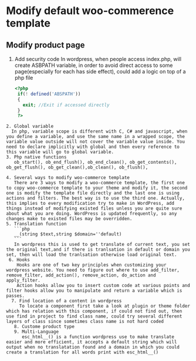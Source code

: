 # Modify default woo-commerence template
## Modify product page
   1. Add security code
      In wordpress, when people access index.php, will create ASBPATH variable, in order to avoid direct access to some page(especially for each has side effect), could add a logic on top of a php file
      ```php
      <?php
       if(! defined('ABSPATH'))
       {
         exit; //Exit if accessed directly
       }
       ?>
      ```
    2. Global variable
      In php, variable scope is different with C, C# and javascript, when you define a variable, and use the same name in a wrapped scope, the variable value outside will not cover the variable value inside. You need to declare implicitly with global and then every reference to this variable will go to global variable.
    3. Php native functions
       ob_start(), ob_end_flush(), ob_end_clean(), ob_get_contents(), ob_get_flush(), ob_get_clean(),ob_clean(), ob_flush(),  

    4. Several ways to modify woo-commerce template
       There are 3 ways to modify a woo-commerce template, the first one to copy woo-commerce template to your theme and modify it, the second one is modify the template file directly and the last one is using actions and filters. The best way is to use the third one. Actually, this implies to every modification try to make in WordPress, add things instead of modifying existed files unless you are quite sure about what you are doing. WordPress is updated frequently, so any changes make to existed files may be overridden.
    5. Translation function
       ```php
       __(string $text,string $domain=''default)
       ```
       In wordpress this is used to get translate of current text, you set the original text,and if there is tranlsation in default or domain you set, then will load the tranlsation otherwise load original text.
     6. Hooks
        Hooks are one of two key principles when customizing your wordpress website. You need to figure out where to use add_filter, remove_filter, add_action(), remove_action, do_action and apply_filter.
        Action hooks allow you to insert custom code at various points and filter hooks allow you to manipulate and return a variable which is passes.
      7. Find location of a content in wordpress
         To locate a component first take a look at plugin or theme folder which has relation with this component, if could not find out, then use find in project to find class name, could try several different layers of class since sometimes class name is not hard coded
       8. Custome product type
       9. Multi-Language
          esc_html__() is a function wordpress use to make translate easier and more efficient, it accepts a default string which will output when no translatation found and a domain in which you could create a translation for all words print with esc_html__() 
